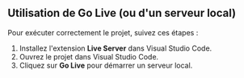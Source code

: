 ## Utilisation de Go Live (ou d'un serveur local)

Pour exécuter correctement le projet, suivez ces étapes :

1. Installez l'extension **Live Server** dans Visual Studio Code.
2. Ouvrez le projet dans Visual Studio Code.
3. Cliquez sur **Go Live** pour démarrer un serveur local.
